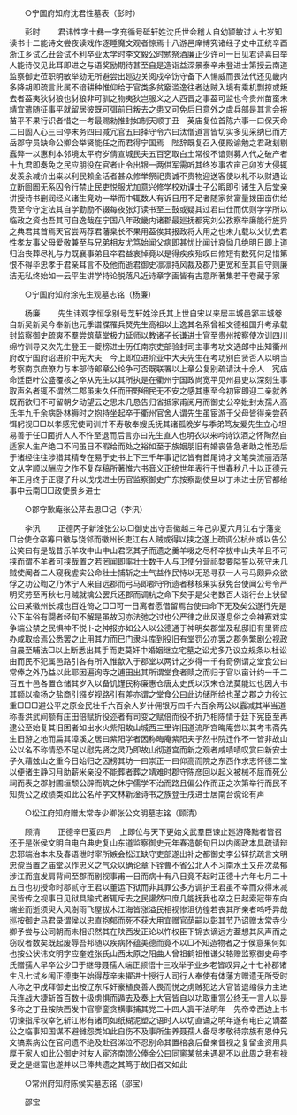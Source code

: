 <!-- { "loadSidebar": true } -->
　　○宁国府知府沈君性墓表（彭时） 

　　彭时 
　　君讳性字士彝一字充循号砥轩姓沈氏世会稽人自幼颕敏过人七岁知读书十二能诗文尝夜读戏作逐睡魔文观者惊焉十八游邑庠博究诸经子史中正统辛酉浙江乡试乙丑会试不利卒业太学时李文毅公时勉祭酒廉正少许可一日见君诗喜曰举人能诗仅见此耳即进之与语奖励期待甚至自是造诣益深景泰辛未登进士第授云南道监察御史莅职明敏举劾无所避尝出廵边关阅戍卒饬守备下人愓威而畏法代还见畿内多降胡即疏言此属不谙耕种惟仰给于官类多贫竆滥逸往者达贼入境有乘机剽掠或叛去者葢夷狄豺狼也豺狼非可驯之物夷狄岂服义之人西晋之事葢可监也今贵州苗蛮未靖宜遣随征事平就留居彼既可弭前日叛去之患又可免后日意外之虞兵部是其言会报苗平不果行识者惜之一考最赐勑推封如制天顺丁丑　英庙复位首陈六事一曰保天命二曰固人心三曰停末务四曰减冗官五曰择守令六曰汰僧道言皆切实多见采纳巳而方岳郡守员缺命公卿会举贤能任之而君得宁国焉　陛辞既复召入便殿谕勉之君政刬剔蠧弊一以惠利本邻境太平府岁倩宣城民夫五百穵取白土常役不谙则募人代之破产者十九君即奏免之民应朋役在官者止令出银一两供军需听其终岁事农亩己卯岁大侵辄发羡余减价出粜以利民赖全活者甚众修举祭祀贵诚不贵物迎送客使以礼不以财遇讼立断囹圄无系囚令行禁止民吏悦服尤加意兴修学校劝课士子公暇即引诸生入后堂亲讲授诗书删润经义诸生竞劝一举而中辄数人有诉日用不足者随家贫富量拨田亩供给费至今守定法其自学勤励不辍每夜张灯读书至三鼓或疑其过君曰仕而优则学学所以临政之资也吾其可自逸哉在宁国八年政畿内诸郡最廵抚都宪刘公孜察举廉能行旌异之典君其首焉天官尝两荐君藩臬长不果用葢俟其报政将大用之也未九载以父忧去君性孝友事父母爱敬兼至与兄弟相友尤笃始闻父病即甚忧比闻计哀恸几绝明日即上道归治丧葬尽礼与力既襄事弟且卒君益哀悼竟以是得疾疾殆叹曰修短有数死何足惜第恨不得毕忠孝于君亲耳言不及他而逝君御史凛凛持风裁及郡乃更宽和至其自守则廉洁无私终始如一云平生讲学持论脱落凡近诗章字画皆有古意所著集若干卷藏于家 

　　○宁国府知府涂先生观墓志铭（杨廉） 

　　杨廉 
　　先生讳观字恒孚别号芝轩姓涂氏其上世自宋以来居丰城邑郛丰城卷自新吴新吴今奉新也元季谱牒罹兵燹先生高祖以上逸其名系曾祖文德祖国升考承载封监察御史疏爽不羣尝筑草堂极力延师以教诸子长谦进士官至贵州按察使次训四川绵竹训导又次先生登王一夔榜进士历任南京吏部验封司主事考功文选郎中出知衢州府改宁国府诏进阶中宪大夫　今上即位进阶亚中大夫先生在考功别白贤否人以明当考察南京庶僚力与本部侍郎章公纶争可否既联署以上章公复别疏请汰十余人　宪庙命廷臣叶公盛覆核之卒从先生以其所执是在衢州宁国政尚宽平见州县吏以深刻生事取声名者辄不谓然二郡虽未久任而田野细民无不安之感其惠至今初宦即迎二亲就养既而欲归不可留朝夕动望云之思未几恳告归省抵家甫阅月而御史公卒妣封太孺人高氏年九千余病卧林褥时之抱持坐起卒于衢州官舍人谓先生虽宦游于父母皆得亲尝药饵躬视□□以孝感宪使司训并不寿敬奉嫂氏抚其诸孤晚岁与季弟笃友爱先生立心坦易善于任□面折人人不忤至退而后言亦曰先生直人也明农以来吟诗饮酒之怀陶然自适家人生产绝口不问虽日不暇给而处之裕如至于族姻朋旧有婚丧告急者助之惟恐后于诸经往往涉猎其精专在易于史书上下三千年事记忆皆有首尾诗才文笔类流丽洒落文从字顺以酬应之作不复存稿所著惟六书音义正统世年表行于世春秋八十以正德元年正月终于正寝子升以戊戌进士历官监察御史广东按察副使旦以丁未进士历官都给事中云南□□政使景乡进士 

　　○郡守歉庵张公芹去思□记（李汛） 

　　李汛 
　　正德丙子新淦张公以□御史出守吾徽越三年己卯夏六月江右宁藩变□台使仓卒筹曰徽与饶邻而徽州长吏江右人贼或得以挟之遂上疏调公杭州或以告公公笑曰有是哉昔乐羊攻中山中山君烹其子而遗之羹羊啜之尽杯卒拔中山夫羊且不可挟而谓不羊者可挟哉置之若罔闻即率壮士数千人与卫使分营祁婺要隘誓以死守未几贼使阉者二人窥我虗实公命壮士捕斩之士气益作民恃以无恐寻获一人弓马颇异众欲俘之功公鞫之乃休宁人来自远郡而弓马即郡守所遗者移核果实获免台使闻公号令严明奖劳至再秋七月贼就擒公罢兵还郡而调杭之命下矣于是父老数百人诣行台上状留公曰某徽州长城也百姓倚之□□可一日离者愿借留焉台使曰命下无及矣公遂行先是公下车俗有闘者经旬不解是虽故习亦法弛之过也公严律之此风遂息俗之会神赛戏实争端公禁之民惧神不悦卜之神报亦如公人以公德通于神明矣郡堂及私邸旧有里胥应办咸取给焉公悉罢之止用其力而巳门隶斗库到役旧有堂罚公亦罢之郡务繁剧公视政自晨至晡法□以上断悉出其手而吏莫奸中婚姻继立宅墓之讼尤多乃议立规条以杜讼由而民不犯属邑路引各有所入惟歙入于郡堂以两计之岁得一千有奇例谓之堂食公曰常俸之外乃益以此耶因遍询寺之逋田出其所谓堂食者赎之而归于官以亩计约一千二百五十邑各置仓储其岁入以备饥馑民称廉惠仓唐太史氏以汉宋仓法莫能过也因大书其额以揄扬之盐商引镪岁视路引有差亦谓之堂食公曰此边储所给也革之郡之力役过重□□□避公平之原佥民壮千六百余人岁计佣银万四千六百余两公以蠧减其半当道称善洪武间额有庄田倍赋折役迩者有司变之赋倍而役不折乃相陈情于廷下宪臣至再逮公至始复其旧困者如出水火紫阳故山城西三里许旧道流所宫晦庵尝以其考韦斋先生旧游之地而扁其漳溪之居曰紫阳学者因称晦庵紫阳夫子然书院迁作不一皆非故山公以名不称情恐不足以慰先贤之灵乃即故山彻道宫而新之观者咸啧啧叹赏曰新安士子久藉兹山之重今日始归之因榜其坊一曰崇正一曰仰高而院之东西作求志怀德二堂以便诸生静习月助薪米亲没不能葬者葬之靖难时郡守陈彦回以起义被械不屈而死公祠而表之郡射圃垣颓公辟而筑之休宁儒学不治而路且偏公作而正之次第举行而民不知费公之政绩类如此公名芹字文林新淦诗书之族登壬戌进士居南台谠论有声 

　　○松江府知府赠太常寺少卿张公文明墓志铭（顾清） 

　　顾清 
　　正德辛巳夏四月　上即位与天下更始文武羣臣谏止廵游降黜者皆召还于是张侯文明自电白典史复山东道监察御史元年春造朝旬日以内阁政本具疏请辩忠邪端治本未及春语泄时宰所嫉会松江缺守吏部遂出补之都御史李公铎抗疏言文明忠谠当置之庙堂以作忠义之气众以确论章下铨曹不省公北人不习南水土又舟次蒸郁涉江而疽发肩背间至郡而剧视事甫一日而病十有八日竟不起时正德十六年七月二十五日也初授命时郡贰守王君以董运下狱而非其罪公多方调护王君虽不幸而众得末减民皆传之视事日见狱具踰式者辄斥去之民讙然曰庶几能抚我也卒之日起索冠带东向端坐而逝须臾大风澍雨飞屋拔木江海皆涨溢民相视惨沮彷徨若丧其所亲者呜呼异哉廵按御史马君录谓侯以忠直抱郁而死不获大用宜赠官荫嗣以彰其节乃诏赠太常寺少卿予尝与公同朝而未相识然其在陕西发正论以忤权臣下锦衣谪远方葢想其风声而之窃叹者数矣既起废辱吾邦随以疾病怀蕴美德而竟不以□不知造物者之于侯意果何如也按公状讳文明字应奎姓张氏山西太原之阳曲人曾祖鹤祖惟谦父辂赠监察御史母李氏赠孺人早卒公少□于继母聂孺人端正颕悟十三攻举子业乡老皆叹异之十七补郡诸生凡七试乡闱正德庚午始得荐辛未擢进士授行人司行人奉使有体藩方赠遗无所受时人称之甲戌拜御史出按辽东斥奸豪植良善人畏而悦之虏贼犯边大官皆退缩侯力主进兵连战大捷斩首百数十级虏惧而遁去及奏上大官皆自以功取重赏公终无一言人以是多称之丁丑按陜西发中官廖銮贪横事捕其党二十四人寘干法明年　先帝幸西边上书切谏指斥权幸乞斩江彬有诸司如纸糊泥塑之语时人以切直诵之明年遂有电白之谪葢公之临事知国谋不避雠怨类如此自伤不及事所生养聂孺人备尽孝敬待宗族有恩仲兄文镐素病公在官问遗不绝及赴召涕泣不忍别命其置棺衾后备亲督视之复留金资用具厚于家人如此公御史时友人宦济南馈公俸金公曰同窻某贫未遇曷不以此周之我有禄受之是继富也遂并以巳俸共遗之其笃于故旧者又如此 

　　○常州府知府陈侯实墓志铭（邵宝） 

　　邵宝 
